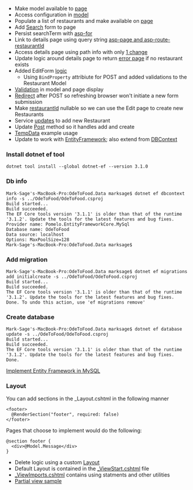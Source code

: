 * Make model available to [page](https://github.com/idaho-guy/OdeToFood/commit/9076c7ab30b873f6a5c2f3beebafceaad9a05d67)
* Access configuration in [model](https://github.com/idaho-guy/OdeToFood/commit/2086170a5d38472f74941ac9f06b43b2892b1bc2)
* Populate a list of restaurants and make available on [page](https://github.com/idaho-guy/OdeToFood/commit/e8e4992ad9173d025f96274302b525fba5dcb931)
* Add [Search](https://github.com/idaho-guy/OdeToFood/commit/a1472844ba78825e6a9d9b511ba8bdaa6c327f93) form to page
* Persist searchTerm with [asp-for](https://github.com/idaho-guy/OdeToFood/commit/f0e486158db02eed4bded3fbf589aa88fe325a7c)
* Link to details page using query string  [asp-page and asp-route-restaurantId](https://github.com/idaho-guy/OdeToFood/commit/72990af7c42da0939accd45b110b818c0b05ab03)
* Access details page using path info with only [1 change](https://github.com/idaho-guy/OdeToFood/commit/8d8b11466494245ca0f469fad891f69da6a43f2e)
* Update logic around details page to return [error page](https://github.com/idaho-guy/OdeToFood/commit/c8bb00d550944f3f61119192840859b45ced2d22) if no restaurant exists
* Added EditForm [logic](https://github.com/idaho-guy/OdeToFood/commit/33d6aec1de25cb9aad62c82b8e4ace1dfffe51c3)
  * Using `BindProperty` attribiute for POST and added validations to the Restaurant Model
* [Validation](https://github.com/idaho-guy/OdeToFood/commit/77bfb1692b68ee40f78a81126e458b707b325eb2) in model and page display
* [Redirect](https://github.com/idaho-guy/OdeToFood/commit/8a812fb356c0006ff0f019d35e57eb1c838f9cdd) after POST so refreshing browser won't initiate a new form submission
* Make [restaurantId](https://github.com/idaho-guy/OdeToFood/commit/646d3a2188f5ef6ba5e7fcc4ae903f1d5a0998e3) nullable so we can use the Edit page to create new Restaurants
* Service [updates](https://github.com/idaho-guy/OdeToFood/commit/bad80e3d77dfdcd707bdf55c4b050ded586d4126) to add new Restaurant
* Update [Post](https://github.com/idaho-guy/OdeToFood/commit/ae0bc1a7967b995a8308165dd3598fb0cbf4b66d) method so it handles add and create
* [TempData](https://github.com/idaho-guy/OdeToFood/commit/e588bc2b1bbdb0bdfcd7728d523fd7e95e19167e) example usage
* Update to work with [EntityFramework](https://github.com/idaho-guy/OdeToFood/commit/796f39eea5d7d835172d35ab8a7a0204c97e49dc); also extend from [DBContext](https://github.com/idaho-guy/OdeToFood/commit/b95f37b05e9ef2c4ad3c905802725f7dffde3160)

### Install dotnet ef tool
```
dotnet tool install --global dotnet-ef --version 3.1.0
```

### Db info
```
Mark-Sage's-MacBook-Pro:OdeToFood.Data marksage$ dotnet ef dbcontext info -s ../OdeToFood/OdeToFood.csproj 
Build started...
Build succeeded.
The EF Core tools version '3.1.1' is older than that of the runtime '3.1.2'. Update the tools for the latest features and bug fixes.
Provider name: Pomelo.EntityFrameworkCore.MySql
Database name: OdeToFood
Data source: localhost
Options: MaxPoolSize=128
Mark-Sage's-MacBook-Pro:OdeToFood.Data marksage$ 
```
### Add migration
```
Mark-Sage's-MacBook-Pro:OdeToFood.Data marksage$ dotnet ef migrations add initialcreate -s ../OdeToFood/OdeToFood.csproj 
Build started...
Build succeeded.
The EF Core tools version '3.1.1' is older than that of the runtime '3.1.2'. Update the tools for the latest features and bug fixes.
Done. To undo this action, use 'ef migrations remove'
```
### Create database
```
Mark-Sage's-MacBook-Pro:OdeToFood.Data marksage$ dotnet ef database update -s ../OdeToFood/OdeToFood.csproj 
Build started...
Build succeeded.
The EF Core tools version '3.1.1' is older than that of the runtime '3.1.2'. Update the tools for the latest features and bug fixes.
Done.
```

[Implement Entity Framework in MySQL](https://github.com/idaho-guy/OdeToFood/commit/6e09a7b1d8beaf2f99f59da8920c33fae5c5f81b)

### Layout
You can add sections in the _Layout.cshtml in the following manner
```
<footer>
  @RenderSection("footer", required: false)
</footer>
```
Pages that choose to implement would do the following:
```
@section footer {
  <div>@Model.Message</div>
}
```

* Delete logic using a custom [Layout](https://github.com/idaho-guy/OdeToFood/commit/87ae246cb40b75496d3dfba8c1ca8f9fdc621ca7)
* Default Layout is contained in the [_ViewStart.cshtml](https://github.com/idaho-guy/OdeToFood/blob/master/OdeToFood/Pages/_ViewStart.cshtml) file
* [_ViewImports.cshtml](https://github.com/idaho-guy/OdeToFood/blob/master/OdeToFood/Pages/_ViewImports.cshtml) contains using statments and other utilities
* [Partial view sample](https://github.com/idaho-guy/OdeToFood/commit/193f76486cad3845c4ebf19ba0aeafd16a2cc912)

